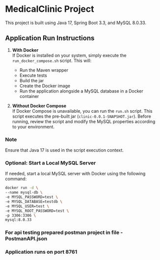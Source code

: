 # MedicalClinic Project

This project is built using Java 17, Spring Boot 3.3, and MySQL 8.0.33.

## Application Run Instructions

1. **With Docker**  
   If Docker is installed on your system, simply execute the `run_docker_compose.sh` script. This will:
    - Run the Maven wrapper
    - Execute tests
    - Build the jar
    - Create the Docker image
    - Run the application alongside a MySQL database in a Docker container

2. **Without Docker Compose**  
   If Docker Compose is unavailable, you can run the `run.sh` script. This script executes the pre-built jar (`clinic-0.0.1-SNAPSHOT.jar`). Before running, review the script and modify the MySQL properties according to your environment.

### Note

Ensure that Java 17 is used in the script execution context.

### Optional: Start a Local MySQL Server

If needed, start a local MySQL server with Docker using the following command:

```bash
docker run -d \
--name mysql-db \
-e MYSQL_PASSWORD=test \
-e MYSQL_DATABASE=testdb \
-e MYSQL_USER=test \
-e MYSQL_ROOT_PASSWORD=test \
-p 3306:3306 \
mysql:8.0.33
```

### For api testing prepared postman project in file - PostmanAPI.json
### Application runs on port 8761